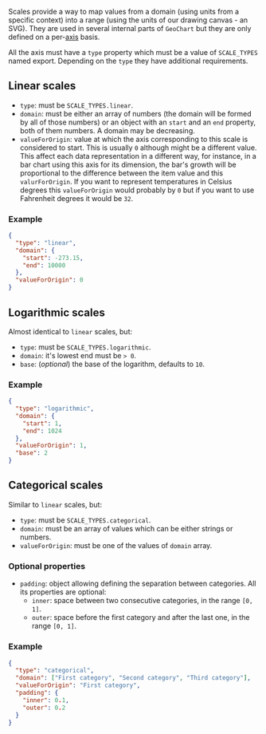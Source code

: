 Scales provide a way to map values from a domain (using units from a specific
context) into a range (using the units of our drawing canvas - an SVG). They
are used in several internal parts of `GeoChart` but they are only defined on a
per-[axis](./#/Elements/Charts?id=axes) basis.

All the axis must have a `type` property which must be a value of `SCALE_TYPES`
named export. Depending on the `type` they have additional requirements.

## Linear scales

- `type`: must be `SCALE_TYPES.linear`.
- `domain`: must be either an array of numbers (the domain will be formed by all
of those numbers) or an object with an `start` and an `end` property, both of
them numbers. A domain may be decreasing.
- `valueForOrigin`: value at which the axis corresponding to this scale is
considered to start. This is usually `0` although might be a different value.
This affect each data representation in a different way, for instance, in a bar
chart using this axis for its dimension, the bar's growth will be proportional
to the difference between the item value and this `valurForOrigin`. If you want
to represent temperatures in Celsius degrees this `valueForOrigin` would
probably by `0` but if you want to use Fahrenheit degrees it would be `32`.

### Example

```json
{
  "type": "linear",
  "domain": {
    "start": -273.15,
    "end": 10000
  },
  "valueForOrigin": 0
}
```

## Logarithmic scales

Almost identical to `linear` scales, but:

- `type`: must be `SCALE_TYPES.logarithmic`.
- `domain`: it's lowest end must be `> 0`.
- `base`: (_optional_) the base of the logarithm, defaults to `10`.

### Example

```json
{
  "type": "logarithmic",
  "domain": {
    "start": 1,
    "end": 1024
  },
  "valueForOrigin": 1,
  "base": 2
}
```

## Categorical scales

Similar to `linear` scales, but:

- `type`: must be `SCALE_TYPES.categorical`.
- `domain`: must be an array of values which can be either strings or numbers.
- `valueForOrigin`: must be one of the values of `domain` array.

### Optional properties

- `padding`: object allowing defining the separation between categories. All its
properties are optional:
  - `inner`: space between two consecutive categories, in the range `[0, 1]`.
  - `outer`: space before the first category and after the last one, in the
  range `[0, 1]`.

### Example

```json
{
  "type": "categorical",
  "domain": ["First category", "Second category", "Third category"],
  "valueForOrigin": "First category",
  "padding": {
    "inner": 0.1,
    "outer": 0.2
  }
}
```
